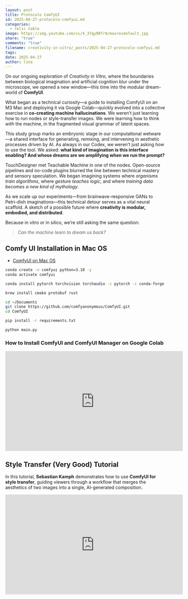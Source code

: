 ```yaml
---
layout: post
title: Protocolo ComfyUI
id: 2025-04-27-protocolo-comfyui.md
categories:
  - relic table
image: https://img.youtube.com/vi/4_37qy9Rfr0/maxresdefault.jpg
share: "true"
comments: "true"
filename: creativity-in-vitro/_posts/2025-04-27-protocolo-comfyui.md
tags: 
date: 2025-04-27
author: lina
---
```

On our ongoing exploration of _Creativity in Vitro_, where the boundaries between biological imagination and artificial cognition blur under the microscope, we opened a new window—this time into the modular dream-world of **ComfyUI**.

What began as a technical curiosity—a guide to installing ComfyUI on an M3 Mac and deploying it via Google Colab—quickly evolved into a collective exercise in **co-creating machine hallucinations**. We weren’t just learning how to run nodes or style-transfer images. We were learning how to think _with_ the machine, in the fragmented visual grammar of latent spaces.

This study group marks an embryonic stage in our computational wetware—a shared interface for generating, remixing, and intervening in aesthetic processes driven by AI. As always in our Codex, we weren't just asking _how_ to use the tool. We asked: **what kind of imagination is this interface enabling? And whose dreams are we amplifying when we run the prompt?**

TouchDesigner met Teachable Machine in one of the nodes. Open-source pipelines and no-code plugins blurred the line between technical mastery and sensory speculation. We began imagining systems where _organisms train algorithms_, where _gesture teaches logic_, and where _training data becomes a new kind of mythology_.

As we scale up our experiments—from brainwave-responsive GANs to Petri-dish imaginations—this technical detour serves as a vital neural scaffold. A sketch of a possible future where **creativity is modular, embodied, and distributed**.

Because in vitro or in silico, we’re still asking the same question:

> _Can the machine learn to dream us back?_


## Comfy UI Installation in Mac OS

- [ComfyUI on Mac OS](https://comfyui.org/en/install-comfyui-on-m3-macbook-pro)


```bash
conda create -n comfyui python=3.10 -y
conda activate comfyui
```

```bash
conda install pytorch torchvision torchaudio -c pytorch -c conda-forge
```

```bash
brew install cmake protobuf rust
```

```bash
cd ~/Documents
git clone https://github.com/comfyanonymous/ComfyUI.git
cd ComfyUI
```

```bash
pip install -r requirements.txt
```

```bash
python main.py
```


### How to Install ComfyUI and ComfyUI Manager on Google Colab

<iframe width="560" height="315" src="https://www.youtube.com/embed/E6VQptMs0zY" title="YouTube video player" frameborder="0" allow="accelerometer; autoplay; clipboard-write; encrypted-media; gyroscope; picture-in-picture" allowfullscreen></iframe>


## Style Transfer (Very Good) Tutorial

In this tutorial, **Sebastian Kamph** demonstrates how to use **ComfyUI for style transfer**, guiding viewers through a workflow that merges the aesthetics of two images into a single, AI-generated composition.

<iframe width="560" height="315" src="https://www.youtube.com/embed/4_37qy9Rfr0" title="YouTube video player" frameborder="0" allow="accelerometer; autoplay; clipboard-write; encrypted-media; gyroscope; picture-in-picture" allowfullscreen></iframe>

